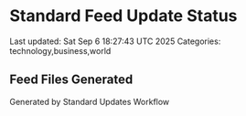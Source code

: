 # Standard Feed Update Status
Last updated: Sat Sep  6 18:27:43 UTC 2025
Categories: technology,business,world

## Feed Files Generated

Generated by Standard Updates Workflow

